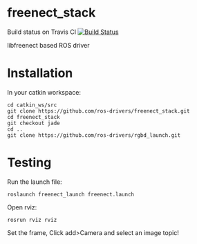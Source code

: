 freenect_stack
==============

Build status on Travis CI [![Build Status](https://travis-ci.org/ros-drivers/freenect_stack.svg?branch=master)](http://travis-ci.org/ros-drivers/freenect_stack)

libfreenect based ROS driver

Installation
==============
In your catkin workspace:
```
cd catkin_ws/src
git clone https://github.com/ros-drivers/freenect_stack.git
cd freenect_stack
git checkout jade
cd ..
git clone https://github.com/ros-drivers/rgbd_launch.git
```

Testing
==============
Run the launch file:
```
roslaunch freenect_launch freenect.launch
```
Open rviz:
```
rosrun rviz rviz
```
Set the frame, Click add>Camera and select an image topic!
